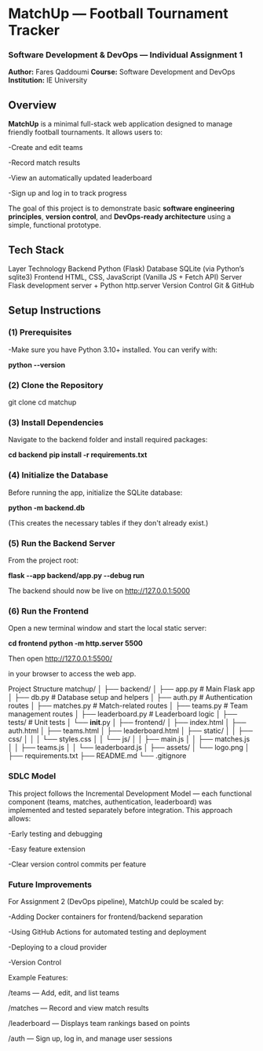# MatchUp — Football Tournament Tracker
### Software Development & DevOps — Individual Assignment 1

**Author:** Fares Qaddoumi
**Course:** Software Development and DevOps
**Institution:** IE University

 ## Overview

**MatchUp** is a minimal full-stack web application designed to manage friendly football tournaments.
It allows users to:

-Create and edit teams

-Record match results

-View an automatically updated leaderboard

-Sign up and log in to track progress

The goal of this project is to demonstrate basic **software engineering principles**, **version control**, and **DevOps-ready architecture** using a simple, functional prototype.

 ## Tech Stack
Layer	Technology
Backend	Python (Flask)
Database	SQLite (via Python’s sqlite3)
Frontend	HTML, CSS, JavaScript (Vanilla JS + Fetch API)
Server	Flask development server + Python http.server
Version Control	Git & GitHub
 ## Setup Instructions
### (1) Prerequisites

-Make sure you have Python 3.10+ installed.
You can verify with:

**python --version**

### (2) Clone the Repository
git clone <your-repo-url>
cd matchup

### (3️) Install Dependencies

Navigate to the backend folder and install required packages:

**cd backend**
**pip install -r requirements.txt**

### (4) Initialize the Database

Before running the app, initialize the SQLite database:

**python -m backend.db**


(This creates the necessary tables if they don't already exist.)

### (5️) Run the Backend Server

From the project root:

**flask --app backend/app.py --debug run**


The backend should now be live on
 http://127.0.0.1:5000

### (6️) Run the Frontend

Open a new terminal window and start the local static server:

**cd frontend**
**python -m http.server 5500**


Then open
 http://127.0.0.1:5500/

in your browser to access the web app.

 Project Structure
matchup/
│
├── backend/
│   ├── app.py              # Main Flask app
│   ├── db.py               # Database setup and helpers
│   ├── auth.py             # Authentication routes
│   ├── matches.py          # Match-related routes
│   ├── teams.py            # Team management routes
│   ├── leaderboard.py      # Leaderboard logic
│   ├── tests/              # Unit tests
│   └── __init__.py
│
├── frontend/
│   ├── index.html
│   ├── auth.html
│   ├── teams.html
│   ├── leaderboard.html
│   ├── static/
│   │   ├── css/
│   │   │   └── styles.css
│   │   └── js/
│   │       ├── main.js
│   │       ├── matches.js
│   │       ├── teams.js
│   │       └── leaderboard.js
│
├── assets/
│   └── logo.png
│
├── requirements.txt
├── README.md
└── .gitignore

 ### SDLC Model

This project follows the Incremental Development Model — each functional component (teams, matches, authentication, leaderboard) was implemented and tested separately before integration.
This approach allows:

-Early testing and debugging

-Easy feature extension

-Clear version control commits per feature

 ### Future Improvements

For Assignment 2 (DevOps pipeline), MatchUp could be scaled by:

-Adding Docker containers for frontend/backend separation

-Using GitHub Actions for automated testing and deployment

-Deploying to a cloud provider 

 -Version Control

 Example Features:

/teams — Add, edit, and list teams

/matches — Record and view match results

/leaderboard — Displays team rankings based on points

/auth — Sign up, log in, and manage user sessions